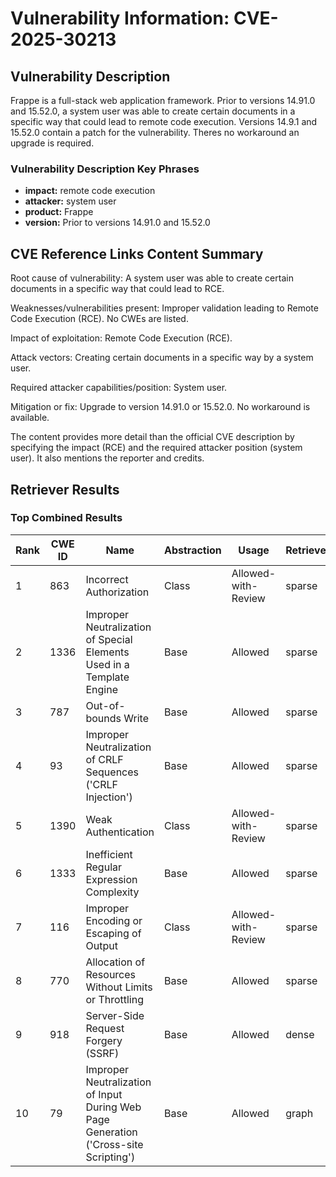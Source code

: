 # Vulnerability Information: CVE-2025-30213

## Vulnerability Description
Frappe is a full-stack web application framework. Prior to versions 14.91.0 and 15.52.0, a system user was able to create certain documents in a specific way that could lead to remote code execution. Versions 14.9.1 and 15.52.0 contain a patch for the vulnerability. Theres no workaround an upgrade is required.

### Vulnerability Description Key Phrases
- **impact:** remote code execution
- **attacker:** system user
- **product:** Frappe
- **version:** Prior to versions 14.91.0 and 15.52.0

## CVE Reference Links Content Summary
Root cause of vulnerability:
A system user was able to create certain documents in a specific way that could lead to RCE.

Weaknesses/vulnerabilities present:
Improper validation leading to Remote Code Execution (RCE). No CWEs are listed.

Impact of exploitation:
Remote Code Execution (RCE).

Attack vectors:
Creating certain documents in a specific way by a system user.

Required attacker capabilities/position:
System user.

Mitigation or fix:
Upgrade to version 14.91.0 or 15.52.0. No workaround is available.

The content provides more detail than the official CVE description by specifying the impact (RCE) and the required attacker position (system user). It also mentions the reporter and credits.

## Retriever Results

### Top Combined Results

| Rank | CWE ID | Name | Abstraction | Usage  | Retrievers | Individual Scores |
|------|--------|------|-------------|-------|------------|-------------------|
| 1 | 863 | Incorrect Authorization | Class | Allowed-with-Review | sparse | 0.106 |
| 2 | 1336 | Improper Neutralization of Special Elements Used in a Template Engine | Base | Allowed | sparse | 0.103 |
| 3 | 787 | Out-of-bounds Write | Base | Allowed | sparse | 0.102 |
| 4 | 93 | Improper Neutralization of CRLF Sequences ('CRLF Injection') | Base | Allowed | sparse | 0.102 |
| 5 | 1390 | Weak Authentication | Class | Allowed-with-Review | sparse | 0.101 |
| 6 | 1333 | Inefficient Regular Expression Complexity | Base | Allowed | sparse | 0.100 |
| 7 | 116 | Improper Encoding or Escaping of Output | Class | Allowed-with-Review | sparse | 0.100 |
| 8 | 770 | Allocation of Resources Without Limits or Throttling | Base | Allowed | sparse | 0.100 |
| 9 | 918 | Server-Side Request Forgery (SSRF) | Base | Allowed | dense | 0.434 |
| 10 | 79 | Improper Neutralization of Input During Web Page Generation ('Cross-site Scripting') | Base | Allowed | graph | 0.002 |

